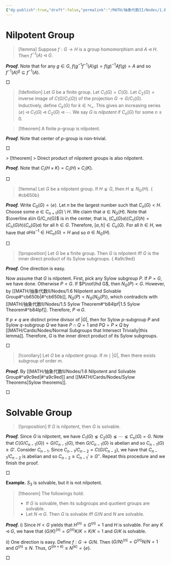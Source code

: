 ```yaml
---
{"dg-publish":true,"draft":false,"permalink":"/MATH/抽象代数II/Nodes/1.6 Nilpotent and Solvable Group/","dgPassFrontmatter":true}
---
```



# Nilpotent Group

> [!lemma]
> Suppose $f:G\to H$ is a group homomorphism and $A\lhd H$. Then $f^{-1}(A)\lhd G$.

**_Proof._**
Note that for any $g\in G$, $f(g^{-1}f^{-1}(A)g)=f(g)^{-1}Af(g)=A$ and so $f^{-1}(A)^g\subseteq f^{-1}(A)$. 
<p align="left">□</p>

> [!definition]
> Let $G$ be a finite group. Let $C_1(G)=C(G)$. Let $C_2(G)=\mbox{inverse image of }C(G/C_1(G))\mbox{ of the projection }G\to G/C_1(G)$. Inductively, define $C_k(G)$ for $k\in \mathbb{N}_{+}$. This gives an increasing series $\left\langle e\right\rangle\lhd C_1(G)\lhd C_2(G)\lhd\cdots$. We say $G$ is *nilpotent* if $C_n(G)$ for some $n\geqslant 0$. 


> [!theorem]
> A finite $p$-group is nilpotent.

**_Proof._**
Note that center of $p$-group is non-trivial.
<p align="left">□</p>
> [!theorem]
> Direct product of nilpotent groups is also nilpotent.

**_Proof._**
Note that $C_i(H\times K)=C_i(H)\times C_i(K)$. 
<p align="left">□</p>

> [!lemma]
> Let $G$ be a nilpotent group. If $H\lneq G$, then $H\lneq N_G(H)$.
{ #cb650b}


**_Proof._**
Write $C_0(G)=\left\langle e\right\rangle$. Let $n$ be the largest number such that $C_n(G)<H$. Choose some $a\in C_{n+1}(G)\setminus H$. We claim that $a\in N_G(H)$. Note that $\overline a\in G/C_n(G)$ is in the center, that is, $(C_n(G)a)(C_n(G)h)=(C_n(G)h)(C_n(G)a)$ for all $h\in G$. Therefore, $[a,h]\in C_n(G)$. For all $h\in H$, we have that $aHa^{-1}\in HC_n(G)=H$ and so $a\in N_G(H)$.
<p align="left">□</p>

> [!proposition]
> Let $G$ be a finite group. Then $G$ is nilpotent iff $G$ is the inner direct product of its Sylow subgroups.
{ #a9c9ed}


**_Proof._**
One direction is easy.

Now assume that $G$ is nilpotent. First, pick any Sylow subgroup $P$. If $P=G$, we have done. Otherwise $P<G$. If $P\not\lhd G$, then $N_G(P)<G$. However, by [[MATH/抽象代数II/Nodes/1.6 Nilpotent and Solvable Group#^cb650b\|#^cb650b]], $N_G(P)<N_G(N_G(P))$, which contradicts with [[MATH/抽象代数II/Nodes/1.5 Sylow Theorem#^b84lpf\|1.5 Sylow Theorem#^b84lpf]]. Therefore, $P\lhd G$. 

If $p\neq q$ are distinct prime divisor of $|G|$, then for Sylow $p$-subgroup $P$ and Sylow $q$-subgroup $Q$ we have $P\cap Q=1$ and $PQ=P\times Q$ by [[MATH/Cards/Nodes/Normal Subgroups that Intersect Trivially\|this lemma]]. Therefore, $G$ is the inner direct product of its Sylow subgroups.
<p align="left">□</p>

> [!corollary]
> Let $G$ be a nilpotent group. If $m\mid |G|$, then there exists subgroup of order $m$.

**_Proof._**
By [[MATH/抽象代数II/Nodes/1.6 Nilpotent and Solvable Group#^a9c9ed\|#^a9c9ed]] and [[MATH/Cards/Nodes/Sylow Theorems\|Sylow theorems]].
<p align="left">□</p>

# Solvable Group

> [!proposition]
> If $G$ is nilpotent, then $G$ is solvable.

**_Proof._**
Since $G$ is nilpotent, we have $C_1(G)\lneq C_2(G)\lneq\cdots\lneq C_n(G)=G$. Note that $C(G/C_{n-1}(G))=G/C_{n-1}(G)$, then $G/C_{n-1}(G)$ is abelian and so $C_{n-1}(G)\geqslant G'$. Consider $C_{n-1}$. Since $C_{n-1}/C_{n-2}=C(G/C_{n-2})$, we have that $C_{n-1}/C_{n-2}$ is abelian and so $C_{n-2}\geqslant C_{n-1}'\geqslant G''$. Repeat this procedure and we finish the proof.
<p align="left">□</p>

**Example.** $S_3$ is solvable, but it is not nilpotent.

> [!theorem]
> The followings hold:
> - If $G$ is solvable, then its subgroups and quotient groups are solvable.
> - Let $N\lhd G$. Then $G$ is solvable iff $G/N$ and $N$ are solvable.

**_Proof._**
i) Since $H<G$ yields that $H^{(n)}\leqslant G^{(n)}=1$ and $H$ is solvable. For any $K\lhd G$, we have that $(G/K)^{(n)}=G^{(n)}K/K=K/K=1$ and $G/K$ is solvable.

ii) One direction is easy. Define $f:G\to G/N$. Then $(G/N)^{(n)}=G^{(n)}N/N=1$ and $G^{(n)}\leqslant N$. Thus, $G^{(m+k)}\leqslant N^{(k)}=\{e\}$. 
<p align="left">□</p>

